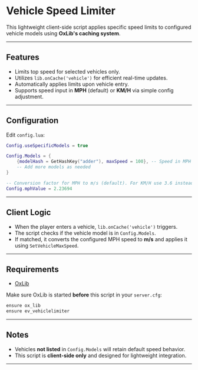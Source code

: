 # Vehicle Speed Limiter

This lightweight client-side script applies specific speed limits to configured vehicle models using **OxLib's caching system**.

---

## Features

- Limits top speed for selected vehicles only.
- Utilizes `lib.onCache('vehicle')` for efficient real-time updates.
- Automatically applies limits upon vehicle entry.
- Supports speed input in **MPH** (default) or **KM/H** via simple config adjustment.

---

## Configuration

Edit `config.lua`:

```lua
Config.useSpecificModels = true

Config.Models = {
    {modelHash = GetHashKey("adder"), maxSpeed = 100}, -- Speed in MPH
    -- Add more models as needed
}

-- Conversion factor for MPH to m/s (default). For KM/H use 3.6 instead.
Config.mphValue = 2.23694
```

---

## Client Logic

- When the player enters a vehicle, `lib.onCache('vehicle')` triggers.
- The script checks if the vehicle model is in `Config.Models`.
- If matched, it converts the configured MPH speed to **m/s** and applies it using `SetVehicleMaxSpeed`.

---

## Requirements

- [OxLib](https://github.com/overextended/ox_lib)

Make sure OxLib is started **before** this script in your `server.cfg`:

```bash
ensure ox_lib
ensure ev_vehiclelimiter
```

---

## Notes

- Vehicles **not listed** in `Config.Models` will retain default speed behavior.
- This script is **client-side only** and designed for lightweight integration.

---
